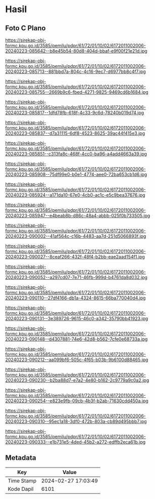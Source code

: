 # Hasil

## Foto C Plano

https://sirekap-obj-formc.kpu.go.id/3585/pemilu/pdpr/61/72/01/10/02/6172011002006-20240223-085642--b8e45b54-80d8-404d-bbaf-e9f00f21e21d.jpg

https://sirekap-obj-formc.kpu.go.id/3585/pemilu/pdpr/61/72/01/10/02/6172011002006-20240223-085713--881bbd7a-804c-4c16-9ec7-d6977bb8c4f7.jpg

https://sirekap-obj-formc.kpu.go.id/3585/pemilu/pdpr/61/72/01/10/02/6172011002006-20240223-085755--2669b9c6-fbed-4271-9825-9469cd6b1684.jpg

https://sirekap-obj-formc.kpu.go.id/3585/pemilu/pdpr/61/72/01/10/02/6172011002006-20240223-085817--1dfd78fb-618f-4c33-9c6d-78240b019d74.jpg

https://sirekap-obj-formc.kpu.go.id/3585/pemilu/pdpr/61/72/01/10/02/6172011002006-20240223-085837--d7a31115-6df8-4523-8625-39ac44f415e3.jpg

https://sirekap-obj-formc.kpu.go.id/3585/pemilu/pdpr/61/72/01/10/02/6172011002006-20240223-085851--c313fa8c-468f-4cc0-ba96-a4add4663a39.jpg

https://sirekap-obj-formc.kpu.go.id/3585/pemilu/pdpr/61/72/01/10/02/6172011002006-20240223-085908--75df99e0-b0e1-4774-aee0-72ba653cb1d6.jpg

https://sirekap-obj-formc.kpu.go.id/3585/pemilu/pdpr/61/72/01/10/02/6172011002006-20240223-085924--a171da10-67e0-4cb0-ac1c-e5c9bea37676.jpg

https://sirekap-obj-formc.kpu.go.id/3585/pemilu/pdpr/61/72/01/10/02/6172011002006-20240223-085947--e4beab8b-d86c-48a4-abbb-025f0b733505.jpg

https://sirekap-obj-formc.kpu.go.id/3585/pemilu/pdpr/61/72/01/10/02/6172011002006-20240223-090002--41af564c-c16b-4483-aa7d-251d5066893f.jpg

https://sirekap-obj-formc.kpu.go.id/3585/pemilu/pdpr/61/72/01/10/02/6172011002006-20240223-090027--8ceaf266-432f-48f4-b2bb-eae2aad154f1.jpg

https://sirekap-obj-formc.kpu.go.id/3585/pemilu/pdpr/61/72/01/10/02/6172011002006-20240223-090052--a297cd07-7e71-46fb-999d-b4761da8d032.jpg

https://sirekap-obj-formc.kpu.go.id/3585/pemilu/pdpr/61/72/01/10/02/6172011002006-20240223-090110--27df4166-db1a-4324-8615-66ba770040d4.jpg

https://sirekap-obj-formc.kpu.go.id/3585/pemilu/pdpr/61/72/01/10/02/6172011002006-20240223-090131--3e389726-9615-46c0-a342-35790bb41923.jpg

https://sirekap-obj-formc.kpu.go.id/3585/pemilu/pdpr/61/72/01/10/02/6172011002006-20240223-090148--d4307881-74e6-42d8-b562-7cfe0e68733a.jpg

https://sirekap-obj-formc.kpu.go.id/3585/pemilu/pdpr/61/72/01/10/02/6172011002006-20240223-090212--aa099bf6-505c-4f65-b03b-9b6100d88465.jpg

https://sirekap-obj-formc.kpu.go.id/3585/pemilu/pdpr/61/72/01/10/02/6172011002006-20240223-090230--b2ba88d7-e7a2-4e80-b162-2c9779a9c0a2.jpg

https://sirekap-obj-formc.kpu.go.id/3585/pemilu/pdpr/61/72/01/10/02/6172011002006-20240223-090254--e823e9fb-09cb-4b3f-b2ab-71630cdd450a.jpg

https://sirekap-obj-formc.kpu.go.id/3585/pemilu/pdpr/61/72/01/10/02/6172011002006-20240223-090310--95ec1a18-3df0-472b-803a-cb89d495bbb7.jpg

https://sirekap-obj-formc.kpu.go.id/3585/pemilu/pdpr/61/72/01/10/02/6172011002006-20240223-090333--e1b731e5-4ded-45b2-a272-edffb2eca61b.jpg


## Metadata

| Key        | Value               |
| ---------- | ------------------- |
| Time Stamp | 2024-02-27 17:03:49 |
| Kode Dapil | 6101                |



